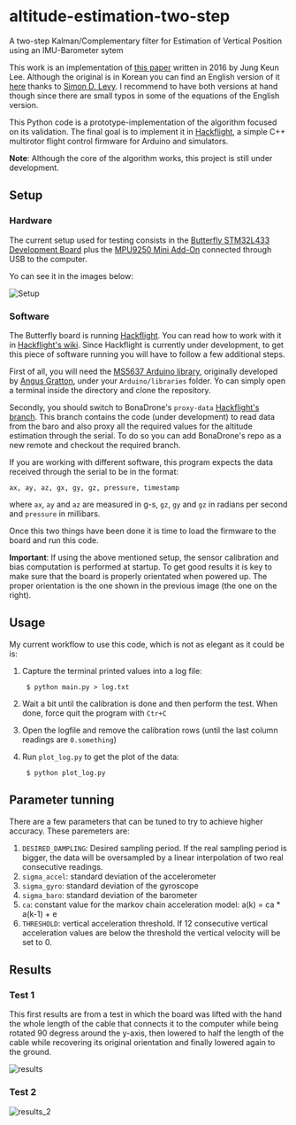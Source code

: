 # altitude-estimation-two-step
A two-step Kalman/Complementary filter for Estimation of Vertical Position using an IMU-Barometer sytem

This work is an implementation of [this paper](http://www.koreascience.or.kr/article/ArticleFullRecord.jsp?cn=HSSHBT_2016_v25n3_202) written in 2016 by Jung Keun Lee. Although the original is in Korean you can find an English version of it [here](https://home.wlu.edu/~levys/TwoStepFilter.pdf) thanks to [Simon D. Levy](http://home.wlu.edu/~levys/). I recommend to have both versions at hand though since there are small typos in some of the equations of the English version.

This Python code is a prototype-implementation of the algorithm focused on its validation. The final goal is to implement it in [Hackflight](https://github.com/simondlevy/Hackflight), a simple C++ multirotor flight control firmware for Arduino and simulators.

**Note**: Although the core of the algorithm works, this project is still under development.

## Setup

### Hardware

The current setup used for testing consists in the [Butterfly STM32L433 Development Board](https://www.tindie.com/products/TleraCorp/butterfly-stm32l433-development-board/) plus the [MPU9250 Mini Add-On](https://www.tindie.com/products/onehorse/mpu9250-teensy-3x-add-on-shields/) connected through USB to the computer.

Yo can see it in the images below:

![Setup](https://github.com/juangallostra/altitude-estimation-two-step/blob/master/images/bottom_top.png)

### Software

The Butterfly board is running [Hackflight](https://github.com/simondlevy/Hackflight). You can read how to work with it in [Hackflight's wiki](https://github.com/simondlevy/Hackflight/wiki). Since Hackflight is currently under development, to get this piece of software running you will have to follow a few additional steps.

First of all, you will need the [MS5637 Arduino library](https://github.com/BonaDrone/MS5637), originally developed by [Angus Gratton](https://github.com/projectgus), under your `Arduino/libraries` folder. Yo can simply open a terminal inside the directory and clone the repository.

Secondly, you should switch to BonaDrone's `proxy-data` [Hackflight's branch](https://github.com/BonaDrone/Hackflight/tree/proxy-data). This branch contains the code (under development) to read data from the baro and also proxy all the required values for the altitude estimation through the serial. To do so you can add BonaDrone's repo as a new remote and checkout the required branch. 

If you are working with different software, this program expects the data received through the serial to be in the format:

`ax, ay, az, gx, gy, gz, pressure, timestamp`

where `ax`, `ay` and `az` are measured in g-s, `gz`, `gy` and `gz` in radians per second and `pressure` in millibars. 

Once this two things have been done it is time to load the firmware to the board and run this code.

**Important**: If using the above mentioned setup, the sensor calibration and bias computation is performed at startup. To get good results it is key to make sure that the board is properly orientated when powered up. The proper orientation is the one shown in the previous image (the one on the right).

## Usage 

My current workflow to use this code, which is not as elegant as it could be is:

1. Capture the terminal printed values into a log file:

		$ python main.py > log.txt

2. Wait a bit until the calibration is done and then perform the test. When done, force quit the program with `Ctr+C`

3. Open the logfile and remove the calibration rows (until the last column readings are `0.something`)

4. Run `plot_log.py` to get the plot of the data:

		$ python plot_log.py 


## Parameter tunning

There are a few parameters that can be tuned to try to achieve higher accuracy. These paremeters are:

1. `DESIRED_DAMPLING`: Desired sampling period. If the real sampling period is bigger, the data will be oversampled by a linear interpolation of two real consecutive readings.
2. `sigma_accel`: standard deviation of the accelerometer
3. `sigma_gyro`: standard deviation of the gyroscope
4. `sigma_baro`: standard deviation of the barometer
5. `ca`:  constant value for the markov chain acceleration model: a(k) = ca * a(k-1) + e
6. `THRESHOLD`: vertical acceleration threshold. If 12 consecutive vertical acceleration values are below the threshold the vertical velocity will be set to 0.


## Results

### Test 1

This first results are from a test in which the board was lifted with the hand the whole length of the cable that connects it to the computer while being rotated 90 degress around the y-axis, then lowered to half the length of the cable while recovering its original orientation and finally lowered again to the ground.

![results](https://github.com/juangallostra/altitude-estimation-two-step/blob/master/results/log.png)

### Test 2

![results_2](https://github.com/juangallostra/altitude-estimation-two-step/blob/master/results/log_2.png)
